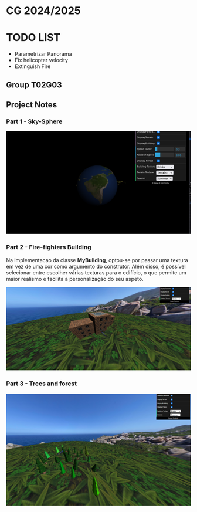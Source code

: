 # CG 2024/2025

# TODO LIST

- Parametrizar Panorama
- Fix helicopter velocity
- Extinguish Fire


## Group T02G03

## Project Notes

### Part 1 - Sky-Sphere

![Screenshot 1](screenshots/project-t02g03-1.png)

### Part 2 - Fire-fighters Building

Na implementacao da classe **MyBuilding**, optou-se por passar uma textura em vez de uma cor como argumento do construtor. Além disso, é possível selecionar entre escolher várias texturas para o edifício, o que permite um maior realismo e facilita a personalização do seu aspeto.

![Screenshot 2](screenshots/project-t02g03-2.png)

### Part 3 - Trees and forest

![Screenshot 3](screenshots/project-t02g03-3.png)
